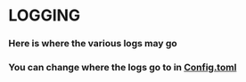 # LOGGING

### Here is where the various logs may go
### You can change where the logs go to in [Config.toml](../Config.toml)